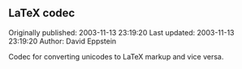 ## LaTeX codec

Originally published: 2003-11-13 23:19:20
Last updated: 2003-11-13 23:19:20
Author: David Eppstein

Codec for converting unicodes to LaTeX markup and vice versa.